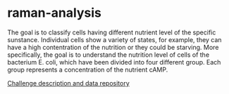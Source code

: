 # raman-analysis

The goal is to classify cells having different nutrient level of the specific sunstance. Individual cells show a variety of states, for example, they can have a high contentration of the nutrition or they could be starving. More specifically, the goal is to understand the nutrition level of cells of the bacterium E. coli, which have been divided into four different group. Each group represents a concentration of the nutrient cAMP. 

[Challenge description and data repository](https://github.com/broadinstitute/raman_classifier_challenge)
